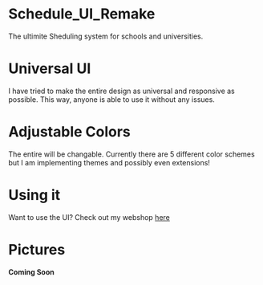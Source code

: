 # Schedule_UI_Remake
The ultimite Sheduling system for schools and universities.

# Universal UI
I have tried to make the entire design as universal and responsive as possible. This way, anyone is able to use it without any issues.

# Adjustable Colors
The entire will be changable. Currently there are 5 different color schemes but I am implementing themes and possibly even extensions!

# Using it
Want to use the UI? Check out my webshop [here](https://maartenspeet.nl/)

# Pictures
**Coming Soon**
